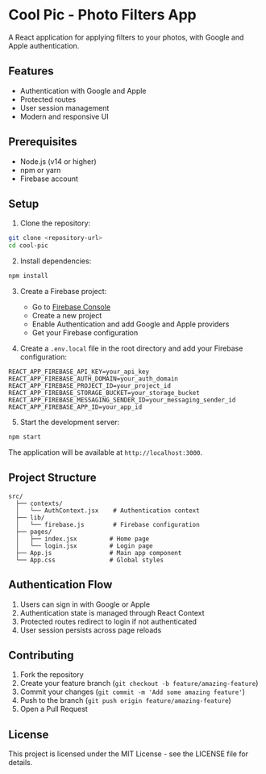 # Cool Pic - Photo Filters App

A React application for applying filters to your photos, with Google and Apple authentication.

## Features

- Authentication with Google and Apple
- Protected routes
- User session management
- Modern and responsive UI

## Prerequisites

- Node.js (v14 or higher)
- npm or yarn
- Firebase account

## Setup

1. Clone the repository:
```bash
git clone <repository-url>
cd cool-pic
```

2. Install dependencies:
```bash
npm install
```

3. Create a Firebase project:
   - Go to [Firebase Console](https://console.firebase.google.com/)
   - Create a new project
   - Enable Authentication and add Google and Apple providers
   - Get your Firebase configuration

4. Create a `.env.local` file in the root directory and add your Firebase configuration:
```
REACT_APP_FIREBASE_API_KEY=your_api_key
REACT_APP_FIREBASE_AUTH_DOMAIN=your_auth_domain
REACT_APP_FIREBASE_PROJECT_ID=your_project_id
REACT_APP_FIREBASE_STORAGE_BUCKET=your_storage_bucket
REACT_APP_FIREBASE_MESSAGING_SENDER_ID=your_messaging_sender_id
REACT_APP_FIREBASE_APP_ID=your_app_id
```

5. Start the development server:
```bash
npm start
```

The application will be available at `http://localhost:3000`.

## Project Structure

```
src/
  ├── contexts/
  │   └── AuthContext.jsx    # Authentication context
  ├── lib/
  │   └── firebase.js        # Firebase configuration
  ├── pages/
  │   ├── index.jsx         # Home page
  │   └── login.jsx         # Login page
  ├── App.js                # Main app component
  └── App.css               # Global styles
```

## Authentication Flow

1. Users can sign in with Google or Apple
2. Authentication state is managed through React Context
3. Protected routes redirect to login if not authenticated
4. User session persists across page reloads

## Contributing

1. Fork the repository
2. Create your feature branch (`git checkout -b feature/amazing-feature`)
3. Commit your changes (`git commit -m 'Add some amazing feature'`)
4. Push to the branch (`git push origin feature/amazing-feature`)
5. Open a Pull Request

## License

This project is licensed under the MIT License - see the LICENSE file for details.
